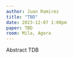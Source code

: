```yaml
---
author: Juan Ramirez
title: "TBD"
date: 2023-12-07 1:00pm
paper: TBD
room: Mila, Agora
---
```


Abstract TDB
